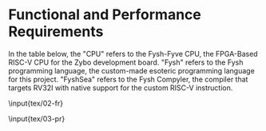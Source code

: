 # Functional and Performance Requirements

In the table below, the "CPU" refers to the Fysh-Fyve CPU, the FPGA-Based RISC-V
CPU for the Zybo development board. "Fysh" refers to the Fysh programming
language, the custom-made esoteric programming language for this project.
"FyshSea" refers to the Fysh Compyler, the compiler that targets RV32I with
native support for the custom RISC-V instruction.

<!-- Insert functional requirements table. -->

\input{tex/02-fr}

<!-- Define any performance requirements and match to associated FRs, if
applicable. Keep below 20, but there can be more because there may be multiple
performance requirements for one FR -->

<!-- Insert performance requirements table. -->

\input{tex/03-pr}
